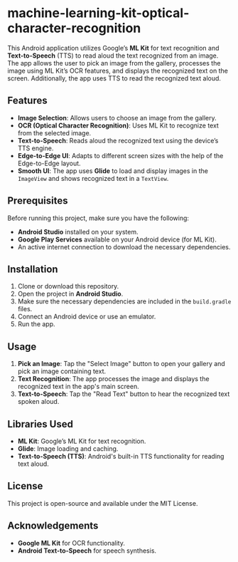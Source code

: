 ﻿# machine-learning-kit-optical-character-recognition
 
This Android application utilizes Google’s **ML Kit** for text recognition and **Text-to-Speech** (TTS) to read aloud the text recognized from an image. The app allows the user to pick an image from the gallery, processes the image using ML Kit’s OCR features, and displays the recognized text on the screen. Additionally, the app uses TTS to read the recognized text aloud.

## Features
- **Image Selection**: Allows users to choose an image from the gallery.
- **OCR (Optical Character Recognition)**: Uses ML Kit to recognize text from the selected image.
- **Text-to-Speech**: Reads aloud the recognized text using the device’s TTS engine.
- **Edge-to-Edge UI**: Adapts to different screen sizes with the help of the Edge-to-Edge layout.
- **Smooth UI**: The app uses **Glide** to load and display images in the `ImageView` and shows recognized text in a `TextView`.

## Prerequisites
Before running this project, make sure you have the following:
- **Android Studio** installed on your system.
- **Google Play Services** available on your Android device (for ML Kit).
- An active internet connection to download the necessary dependencies.

## Installation

1. Clone or download this repository.
2. Open the project in **Android Studio**.
3. Make sure the necessary dependencies are included in the `build.gradle` files.
4. Connect an Android device or use an emulator.
5. Run the app.

## Usage
1. **Pick an Image**: Tap the "Select Image" button to open your gallery and pick an image containing text.
2. **Text Recognition**: The app processes the image and displays the recognized text in the app's main screen.
3. **Text-to-Speech**: Tap the "Read Text" button to hear the recognized text spoken aloud.

## Libraries Used
- **ML Kit**: Google’s ML Kit for text recognition.
- **Glide**: Image loading and caching.
- **Text-to-Speech (TTS)**: Android's built-in TTS functionality for reading text aloud.

## License
This project is open-source and available under the MIT License.

## Acknowledgements
- **Google ML Kit** for OCR functionality.
- **Android Text-to-Speech** for speech synthesis.
